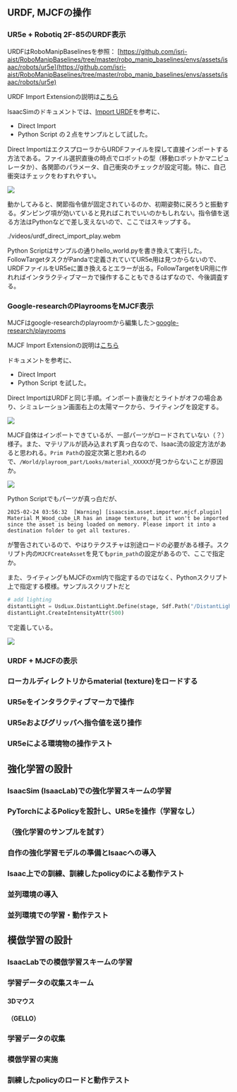 ## URDF, MJCFの操作

### UR5e + Robotiq 2F-85のURDF表示
URDFはRoboManipBaselinesを参照：
[https://github.com/isri-aist/RoboManipBaselines/tree/master/robo_manip_baselines/envs/assets/isaac/robots/ur5e](https://github.com/isri-aist/RoboManipBaselines/tree/master/robo_manip_baselines/envs/assets/isaac/robots/ur5e)

URDF Import Extensionの説明は[こちら](https://docs.isaacsim.omniverse.nvidia.com/latest/robot_setup/ext_isaacsim_asset_importer_urdf.html#isaac-sim-urdf-robot-properties)

IsaacSimのドキュメントでは、[Import URDF](https://docs.isaacsim.omniverse.nvidia.com/latest/robot_setup/import_urdf.html)を参考に、
* Direct Import
* Python Script
の２点をサンプルとして試した。

Direct ImportはエクスプローラからURDFファイルを探して直接インポートする方法である。ファイル選択直後の時点でロボットの型（移動ロボットかマニピュレータか）、各関節のパラメータ、自己衝突のチェックが設定可能。特に、自己衝突はチェックをわすれやすい。

![](images/urdf_direct_import.png)

動かしてみると、関節指令値が固定されているのか、初期姿勢に戻ろうと振動する。ダンピング項が効いていると見ればこれでいいのかもしれない。指令値を送る方法はPythonなどで差し支えないので、ここではスキップする。

./videos/urdf_direct_import_play.webm

Python Scriptはサンプルの通りhello_world.pyを書き換えて実行した。FollowTargetタスクがPandaで定義されていてUR5e用は見つからないので、URDFファイルをUR5eに置き換えるとエラーが出る。FollowTargetをUR用に作れればインタラクティブマーカで操作することもできるはずなので、今後調査する。

### Google-researchのPlayroomsをMJCF表示

MJCFはgoogle-researchのplayroomから編集した＞[google-research/playrooms](https://github.com/google-research/google-research/tree/master/playrooms)

MJCF Import Extensionの説明は[こちら](https://docs.isaacsim.omniverse.nvidia.com/latest/robot_setup/ext_isaacsim_asset_importer_mjcf.html)

ドキュメントを参考に、
* Direct Import
* Python Script
を試した。

Direct ImportはURDFと同じ手順。インポート直後だとライトがオフの場合あり、シミュレーション画面右上の太陽マークから、ライティングを設定する。

![](images/mjcf_direct_import.png)

MJCF自体はインポートできているが、一部パーツがロードされていない（？）様子。また、マテリアルが読み込まれず真っ白なので、Isaac流の設定方法があると思われる。`Prim Path`の設定次第と思われるので、`/World/playroom_part/Looks/material_XXXXX`が見つからないことが原因か。

![](images/mjcf_direct_import_properties.png)

Python Scriptでもパーツが真っ白だが、
```console
2025-02-24 03:56:32  [Warning] [isaacsim.asset.importer.mjcf.plugin] Material M_Wood_cube_LR has an image texture, but it won't be imported since the asset is being loaded on memory. Please import it into a destination folder to get all textures.
```
が警告されているので、やはりテクスチャは別途ロードの必要がある様子。スクリプト内の`MJCFCreateAsset`を見ても`prim_path`の設定があるので、ここで指定か。

また、ライティングもMJCFのxml内で指定するのではなく、Pythonスクリプト上で指定する模様。サンプルスクリプトだと
```python
# add lighting
distantLight = UsdLux.DistantLight.Define(stage, Sdf.Path("/DistantLight"))
distantLight.CreateIntensityAttr(500)
```
で定義している。

![](images/mjcf_python_import.png)

### URDF + MJCFの表示
### ローカルディレクトリからmaterial (texture)をロードする
### UR5eをインタラクティブマーカで操作
### UR5eおよびグリッパへ指令値を送り操作
### UR5eによる環境物の操作テスト

## 強化学習の設計

### IsaacSim (IsaacLab)での強化学習スキームの学習
### PyTorchによるPolicyを設計し、UR5eを操作（学習なし）
### （強化学習のサンプルを試す）
### 自作の強化学習モデルの準備とIsaacへの導入
### Isaac上での訓練、訓練したpolicyのによる動作テスト
### 並列環境の導入
### 並列環境での学習・動作テスト

## 模倣学習の設計

### IsaacLabでの模倣学習スキームの学習
### 学習データの収集スキーム
#### 3Dマウス
#### （GELLO）
### 学習データの収集
### 模倣学習の実施
### 訓練したpolicyのロードと動作テスト